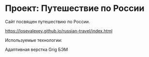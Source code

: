 # Проект: Путешествие по России

Сайт посвящен путешествию по России.

https://losevalexey.github.io/russian-travel/index.html

Используемые технологии:

Адаптивная верстка
Grig
БЭМ
